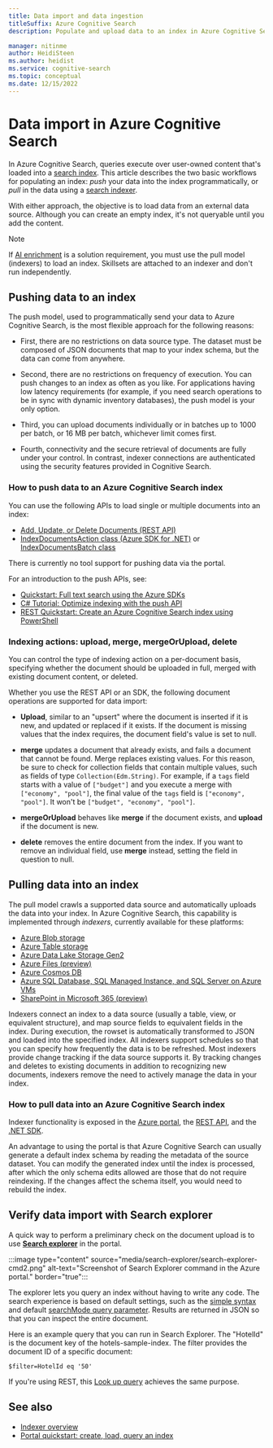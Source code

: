 ```yaml
---
title: Data import and data ingestion
titleSuffix: Azure Cognitive Search
description: Populate and upload data to an index in Azure Cognitive Search from external data sources.

manager: nitinme
author: HeidiSteen
ms.author: heidist
ms.service: cognitive-search
ms.topic: conceptual
ms.date: 12/15/2022
---
```

# Data import in Azure Cognitive Search

In Azure Cognitive Search, queries execute over user-owned content that's loaded into a [search index](search-what-is-an-index.md). This article describes the two basic workflows for populating an index: *push* your data into the index programmatically, or *pull* in the data using a [search indexer](search-indexer-overview.md).

With either approach, the objective is to load data from an external data source. Although you can create an empty index, it's not queryable until you add the content.

> [!NOTE]
> If [AI enrichment](cognitive-search-concept-intro.md) is a solution requirement, you must use the pull model (indexers) to load an index. Skillsets are attached to an indexer and don't run independently.

## Pushing data to an index

The push model, used to programmatically send your data to Azure Cognitive Search, is the most flexible approach for the following reasons:

+ First, there are no restrictions on data source type. The dataset must be composed of JSON documents that map to your index schema, but the data can come from anywhere. 

+ Second, there are no restrictions on frequency of execution. You can push changes to an index as often as you like. For applications having low latency requirements (for example, if you need search operations to be in sync with dynamic inventory databases), the push model is your only option.

+ Third, you can upload documents individually or in batches up to 1000 per batch, or 16 MB per batch, whichever limit comes first.

+ Fourth, connectivity and the secure retrieval of documents are fully under your control. In contrast, indexer connections are authenticated using the security features provided in Cognitive Search.

### How to push data to an Azure Cognitive Search index

You can use the following APIs to load single or multiple documents into an index:

+ [Add, Update, or Delete Documents (REST API)](/rest/api/searchservice/AddUpdate-or-Delete-Documents)
+ [IndexDocumentsAction class (Azure SDK for .NET)](/dotnet/api/azure.search.documents.models.indexdocumentsaction) or [IndexDocumentsBatch class](/dotnet/api/azure.search.documents.models.indexdocumentsbatch) 

There is currently no tool support for pushing data via the portal.

For an introduction to the push APIs, see:

+ [Quickstart: Full text search using the Azure SDKs](search-get-started-text.md)
+ [C# Tutorial: Optimize indexing with the push API](tutorial-optimize-indexing-push-api.md)
+ [REST Quickstart: Create an Azure Cognitive Search index using PowerShell](search-get-started-powershell.md)

<a name="indexing-actions"></a>

### Indexing actions: upload, merge, mergeOrUpload, delete

You can control the type of indexing action on a per-document basis, specifying whether the document should be uploaded in full, merged with existing document content, or deleted.

Whether you use the REST API or an SDK, the following document operations are supported for data import:

+ **Upload**, similar to an "upsert" where the document is inserted if it is new, and updated or replaced if it exists. If the document is missing values that the index requires, the document field's value is set to null.

+ **merge** updates a document that already exists, and fails a document that cannot be found. Merge replaces existing values. For this reason, be sure to check for collection fields that contain multiple values, such as fields of type `Collection(Edm.String)`. For example, if a `tags` field starts with a value of `["budget"]` and you execute a merge with `["economy", "pool"]`, the final value of the `tags` field is `["economy", "pool"]`. It won't be `["budget", "economy", "pool"]`.

+ **mergeOrUpload** behaves like **merge** if the document exists, and **upload** if the document is new.

+ **delete** removes the entire document from the index. If you want to remove an individual field, use **merge** instead, setting the field in question to null.

## Pulling data into an index

The pull model crawls a supported data source and automatically uploads the data into your index. In Azure Cognitive Search, this capability is implemented through *indexers*, currently available for these platforms:

+ [Azure Blob storage](search-howto-indexing-azure-blob-storage.md)
+ [Azure Table storage](search-howto-indexing-azure-tables.md)
+ [Azure Data Lake Storage Gen2](search-howto-index-azure-data-lake-storage.md)
+ [Azure Files (preview)](search-file-storage-integration.md)
+ [Azure Cosmos DB](search-howto-index-cosmosdb.md)
+ [Azure SQL Database, SQL Managed Instance, and SQL Server on Azure VMs](search-howto-connecting-azure-sql-database-to-azure-search-using-indexers.md)
+ [SharePoint in Microsoft 365 (preview)](search-howto-index-sharepoint-online.md)

Indexers connect an index to a data source (usually a table, view, or equivalent structure), and map source fields to equivalent fields in the index. During execution, the rowset is automatically transformed to JSON and loaded into the specified index. All indexers support schedules so that you can specify how frequently the data is to be refreshed. Most indexers provide change tracking if the data source supports it. By tracking changes and deletes to existing documents in addition to recognizing new documents, indexers remove the need to actively manage the data in your index.

### How to pull data into an Azure Cognitive Search index

Indexer functionality is exposed in the [Azure portal](search-import-data-portal.md), the [REST API](/rest/api/searchservice/create-indexer), and the [.NET SDK](/dotnet/api/azure.search.documents.indexes.searchindexerclient).

An advantage to using the portal is that Azure Cognitive Search can usually generate a default index schema by reading the metadata of the source dataset. You can modify the generated index until the index is processed, after which the only schema edits allowed are those that do not require reindexing. If the changes affect the schema itself, you would need to rebuild the index. 

## Verify data import with Search explorer

A quick way to perform a preliminary check on the document upload is to use [**Search explorer**](search-explorer.md) in the portal.

:::image type="content" source="media/search-explorer/search-explorer-cmd2.png" alt-text="Screenshot of Search Explorer command in the Azure portal." border="true":::

The explorer lets you query an index without having to write any code. The search experience is based on default settings, such as the [simple syntax](/rest/api/searchservice/simple-query-syntax-in-azure-search) and default [searchMode query parameter](/rest/api/searchservice/search-documents). Results are returned in JSON so that you can inspect the entire document.

Here is an example query that you can run in Search Explorer. The "HotelId" is the document key of the hotels-sample-index. The filter provides the document ID of a specific document:

```http
$filter=HotelId eq '50'
```

If you're using REST, this [Look up query](search-query-simple-examples.md#example-2-look-up-by-id) achieves the same purpose.

## See also

+ [Indexer overview](search-indexer-overview.md)
+ [Portal quickstart: create, load, query an index](search-get-started-portal.md)
